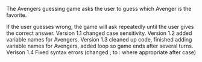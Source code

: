 The Avengers guessing game asks the user to guess which Avenger is the favorite.

If the user guesses wrong, the game will ask repeatedly until the user gives the correct answer.
Version 1.1 changed case sensitivity.
Version 1.2 added variable names for Avengers. 
Version 1.3 cleaned up code, finished adding variable names for Avengers, added loop so game ends after several turns.
Verison 1.4 Fixed syntax errors (changed ; to : where appropriate after case)
